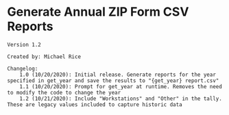 #   Generate Annual ZIP Form CSV Reports
    Version 1.2

    Created by: Michael Rice

    Changelog:
        1.0 (10/20/2020): Initial release. Generate reports for the year specified in get_year and save the results to "{get_year} report.csv"
        1.1 (10/20/2020): Prompt for get_year at runtime. Removes the need to modify the code to change the year
        1.2 (10/21/2020): Include "Workstations" and "Other" in the tally. These are legacy values included to capture historic data